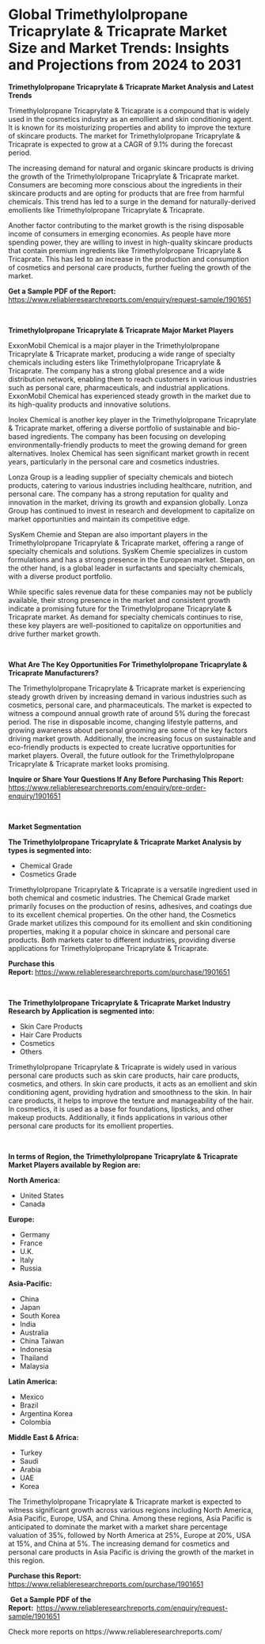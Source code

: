 <p><h1>Global Trimethylolpropane Tricaprylate & Tricaprate Market Size and Market Trends: Insights and Projections from 2024 to 2031</h1></p><p><strong>Trimethylolpropane Tricaprylate & Tricaprate Market Analysis and Latest Trends</strong></p>
<p><p>Trimethylolpropane Tricaprylate & Tricaprate is a compound that is widely used in the cosmetics industry as an emollient and skin conditioning agent. It is known for its moisturizing properties and ability to improve the texture of skincare products. The market for Trimethylolpropane Tricaprylate & Tricaprate is expected to grow at a CAGR of 9.1% during the forecast period. </p><p>The increasing demand for natural and organic skincare products is driving the growth of the Trimethylolpropane Tricaprylate & Tricaprate market. Consumers are becoming more conscious about the ingredients in their skincare products and are opting for products that are free from harmful chemicals. This trend has led to a surge in the demand for naturally-derived emollients like Trimethylolpropane Tricaprylate & Tricaprate.</p><p>Another factor contributing to the market growth is the rising disposable income of consumers in emerging economies. As people have more spending power, they are willing to invest in high-quality skincare products that contain premium ingredients like Trimethylolpropane Tricaprylate & Tricaprate. This has led to an increase in the production and consumption of cosmetics and personal care products, further fueling the growth of the market.</p></p>
<p><strong>Get a Sample PDF of the Report:&nbsp;</strong> <a href="https://www.reliableresearchreports.com/enquiry/request-sample/1901651">https://www.reliableresearchreports.com/enquiry/request-sample/1901651</a></p>
<p>&nbsp;</p>
<p><strong>Trimethylolpropane Tricaprylate & Tricaprate Major Market Players</strong></p>
<p><p>ExxonMobil Chemical is a major player in the Trimethylolpropane Tricaprylate & Tricaprate market, producing a wide range of specialty chemicals including esters like Trimethylolpropane Tricaprylate & Tricaprate. The company has a strong global presence and a wide distribution network, enabling them to reach customers in various industries such as personal care, pharmaceuticals, and industrial applications. ExxonMobil Chemical has experienced steady growth in the market due to its high-quality products and innovative solutions.</p><p>Inolex Chemical is another key player in the Trimethylolpropane Tricaprylate & Tricaprate market, offering a diverse portfolio of sustainable and bio-based ingredients. The company has been focusing on developing environmentally-friendly products to meet the growing demand for green alternatives. Inolex Chemical has seen significant market growth in recent years, particularly in the personal care and cosmetics industries.</p><p>Lonza Group is a leading supplier of specialty chemicals and biotech products, catering to various industries including healthcare, nutrition, and personal care. The company has a strong reputation for quality and innovation in the market, driving its growth and expansion globally. Lonza Group has continued to invest in research and development to capitalize on market opportunities and maintain its competitive edge.</p><p>SysKem Chemie and Stepan are also important players in the Trimethylolpropane Tricaprylate & Tricaprate market, offering a range of specialty chemicals and solutions. SysKem Chemie specializes in custom formulations and has a strong presence in the European market. Stepan, on the other hand, is a global leader in surfactants and specialty chemicals, with a diverse product portfolio.</p><p>While specific sales revenue data for these companies may not be publicly available, their strong presence in the market and consistent growth indicate a promising future for the Trimethylolpropane Tricaprylate & Tricaprate market. As demand for specialty chemicals continues to rise, these key players are well-positioned to capitalize on opportunities and drive further market growth.</p></p>
<p>&nbsp;</p>
<p><strong>What Are The Key Opportunities For Trimethylolpropane Tricaprylate & Tricaprate Manufacturers?</strong></p>
<p><p>The Trimethylolpropane Tricaprylate & Tricaprate market is experiencing steady growth driven by increasing demand in various industries such as cosmetics, personal care, and pharmaceuticals. The market is expected to witness a compound annual growth rate of around 5% during the forecast period. The rise in disposable income, changing lifestyle patterns, and growing awareness about personal grooming are some of the key factors driving market growth. Additionally, the increasing focus on sustainable and eco-friendly products is expected to create lucrative opportunities for market players. Overall, the future outlook for the Trimethylolpropane Tricaprylate & Tricaprate market looks promising.</p></p>
<p><strong>Inquire or Share Your Questions If Any Before Purchasing This Report:</strong> <a href="https://www.reliableresearchreports.com/enquiry/pre-order-enquiry/1901651">https://www.reliableresearchreports.com/enquiry/pre-order-enquiry/1901651</a></p>
<p>&nbsp;</p>
<p><strong>Market Segmentation</strong></p>
<p><strong>The Trimethylolpropane Tricaprylate & Tricaprate Market Analysis by types is segmented into:</strong></p>
<p><ul><li>Chemical Grade</li><li>Cosmetics Grade</li></ul></p>
<p><p>Trimethylolpropane Tricaprylate & Tricaprate is a versatile ingredient used in both chemical and cosmetic industries. The Chemical Grade market primarily focuses on the production of resins, adhesives, and coatings due to its excellent chemical properties. On the other hand, the Cosmetics Grade market utilizes this compound for its emollient and skin conditioning properties, making it a popular choice in skincare and personal care products. Both markets cater to different industries, providing diverse applications for Trimethylolpropane Tricaprylate & Tricaprate.</p></p>
<p><strong>Purchase this Report:&nbsp;</strong><a href="https://www.reliableresearchreports.com/purchase/1901651">https://www.reliableresearchreports.com/purchase/1901651</a></p>
<p>&nbsp;</p>
<p><strong>The Trimethylolpropane Tricaprylate & Tricaprate Market Industry Research by Application is segmented into:</strong></p>
<p><ul><li>Skin Care Products</li><li>Hair Care Products</li><li>Cosmetics</li><li>Others</li></ul></p>
<p><p>Trimethylolpropane Tricaprylate & Tricaprate is widely used in various personal care products such as skin care products, hair care products, cosmetics, and others. In skin care products, it acts as an emollient and skin conditioning agent, providing hydration and smoothness to the skin. In hair care products, it helps to improve the texture and manageability of the hair. In cosmetics, it is used as a base for foundations, lipsticks, and other makeup products. Additionally, it finds applications in various other personal care products for its emollient properties.</p></p>
<p>&nbsp;</p>
<p><strong>In terms of Region, the Trimethylolpropane Tricaprylate & Tricaprate Market Players available by Region are:</strong></p>
<p>
    <p> <strong> North America: </strong>
        <ul>
            <li>United States</li>
            <li>Canada</li>
        </ul>
        </p> 
    <p> <strong> Europe: </strong>
        <ul>
            <li>Germany</li>
            <li>France</li>
            <li>U.K.</li>
            <li>Italy</li>
            <li>Russia</li>
        </ul>
        </p> 
    <p> <strong> Asia-Pacific: </strong>
        <ul>
            <li>China</li>
            <li>Japan</li>
            <li>South Korea</li>
            <li>India</li>
            <li>Australia</li>
            <li>China Taiwan</li>
            <li>Indonesia</li>
            <li>Thailand</li>
            <li>Malaysia</li>
        </ul>
        </p> 
    <p> <strong> Latin America: </strong>
        <ul>
            <li>Mexico</li>
            <li>Brazil</li>
            <li>Argentina Korea</li>
            <li>Colombia</li>
        </ul>
        </p> 
    <p> <strong> Middle East & Africa: </strong>
        <ul>
            <li>Turkey</li>
            <li>Saudi</li>
            <li>Arabia</li>
            <li>UAE</li>
            <li>Korea</li>
        </ul>
    </p>
    </p>
<p><p>The Trimethylolpropane Tricaprylate & Tricaprate market is expected to witness significant growth across various regions including North America, Asia Pacific, Europe, USA, and China. Among these regions, Asia Pacific is anticipated to dominate the market with a market share percentage valuation of 35%, followed by North America at 25%, Europe at 20%, USA at 15%, and China at 5%. The increasing demand for cosmetics and personal care products in Asia Pacific is driving the growth of the market in this region.</p></p>
<p><strong>Purchase this Report: </strong><a href="https://www.reliableresearchreports.com/purchase/1901651">https://www.reliableresearchreports.com/purchase/1901651</a></p>
<p>&nbsp;<strong>Get a Sample PDF of the Report:&nbsp;&nbsp;</strong><a href="https://www.reliableresearchreports.com/enquiry/request-sample/1901651">https://www.reliableresearchreports.com/enquiry/request-sample/1901651</a></p>
<p><strong></strong></p>
<p>Check more reports on https://www.reliableresearchreports.com/</p>